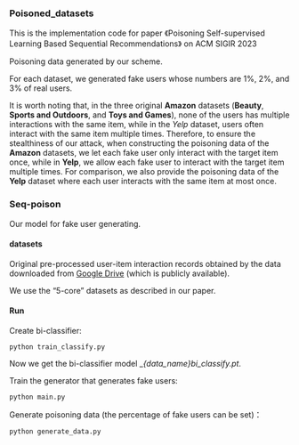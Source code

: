 ### Poisoned_datasets
This is the implementation code for paper 《Poisoning Self-supervised Learning Based Sequential Recommendations》 on ACM SIGIR 2023

Poisoning data generated by our scheme.

For each dataset, we generated fake users whose numbers are 1%, 2%, and 3% of real users.

It is worth noting that, in the three original __Amazon__ datasets (__Beauty__, __Sports and Outdoors__, and __Toys and Games__), none of the users has multiple interactions with the same item, while in the *Yelp* dataset, users often interact with the same item multiple times.
Therefore, to ensure the stealthiness of our attack, when constructing the poisoning data of the __Amazon__ datasets, we let each fake user only interact with the target item once, while in __Yelp__, we allow each fake user to interact with the target item multiple times.
For comparison, we also provide the poisoning data of the __Yelp__ dataset where each user interacts with the same item at most once.

### Seq-poison
Our model for fake user generating.

#### datasets
Original pre-processed user-item interaction records obtained by the data downloaded from [Google Drive](https://drive.google.com/drive/folders/1ahiLmzU7cGRPXf5qGMqtAChte2eYp9gI) (which is publicly available). 

We use the “5-core” datasets as described in our paper.

#### Run
Create bi-classifier:
  
```
python train_classify.py
```

Now we get the bi-classifier model __{data_name}_bi_classify.pt__.

Train the generator that generates fake users:

```
python main.py
```

Generate poisoning data (the percentage of fake users can be set)：

```
python generate_data.py
```


